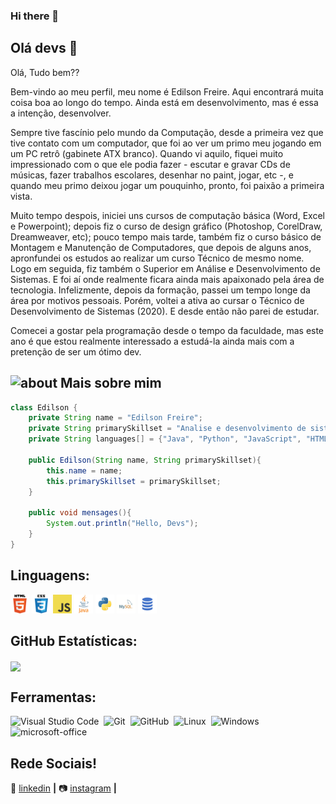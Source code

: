 ### Hi there 👋

## Olá devs 👋

Olá, Tudo bem?? 

Bem-vindo ao meu perfil, meu nome é Edilson Freire. Aqui encontrará muita coisa boa ao longo do tempo. Ainda está em desenvolvimento, mas é essa a intenção, desenvolver. 

Sempre tive fascínio pelo mundo da Computação, desde a primeira vez que tive contato com um computador, que foi ao ver um primo meu jogando em um PC retrô (gabinete ATX branco). Quando vi aquilo, fiquei muito impressionado com o que ele podia fazer - escutar e gravar CDs de músicas, fazer trabalhos escolares, desenhar no paint, jogar, etc -, e quando meu primo deixou jogar um pouquinho, pronto, foi paixão a primeira vista. 

Muito tempo despois, iniciei uns cursos de computação básica (Word, Excel e Powerpoint); depois fiz o curso de design gráfico (Photoshop, CorelDraw, Dreamweaver, etc); pouco tempo mais tarde, também fiz o curso básico de Montagem e Manutenção de Computadores, que depois de alguns anos, apronfundei os estudos ao realizar um curso Técnico de mesmo nome. Logo em seguida, fiz também o Superior em Análise e Desenvolvimento de Sistemas. E foi aí onde realmente ficara ainda mais apaixonado pela área de tecnologia. Infelizmente, depois da formação, passei um tempo longe da área por motivos pessoais. Porém, voltei a ativa ao cursar o Técnico de Desenvolvimento de Sistemas (2020). E desde então não parei de estudar.

Comecei a gostar pela programação desde o tempo da faculdade, mas este ano é que estou realmente interessado a estudá-la ainda mais com a pretenção de ser um ótimo dev.

## <img width="35" alt="about" src="https://raw.github.com/elizarov/elizarov/master/about.png"> Mais sobre mim


```Java
class Edilson {
    private String name = "Edilson Freire";    
    private String primarySkillset = "Analise e desenvolvimento de sistemas,  resolução de problemas, raciocínio lógico";
    private String languages[] = {"Java", "Python", "JavaScript", "HTML5", "CSS3"};

    public Edilson(String name, String primarySkillset){
        this.name = name;
        this.primarySkillset = primarySkillset;
    }

    public void mensages(){
        System.out.println("Hello, Devs");
    }
}
```

## **Linguagens:**  


<code><img height="30" src="https://raw.githubusercontent.com/github/explore/80688e429a7d4ef2fca1e82350fe8e3517d3494d/topics/html/html.png"></code>
<code><img height="30" src="https://raw.githubusercontent.com/github/explore/80688e429a7d4ef2fca1e82350fe8e3517d3494d/topics/css/css.png"></code>
<code><img height="30" src="https://raw.githubusercontent.com/github/explore/80688e429a7d4ef2fca1e82350fe8e3517d3494d/topics/javascript/javascript.png"></code>
<code><img height="30" src="https://raw.githubusercontent.com/github/explore/80688e429a7d4ef2fca1e82350fe8e3517d3494d/topics/java/java.png"></code>
<code><img height="30" src="https://raw.githubusercontent.com/github/explore/80688e429a7d4ef2fca1e82350fe8e3517d3494d/topics/python/python.png"></code>
<code><img height="30" src="https://raw.githubusercontent.com/github/explore/80688e429a7d4ef2fca1e82350fe8e3517d3494d/topics/mysql/mysql.png"></code>
<code><img height="30" src="https://raw.githubusercontent.com/github/explore/80688e429a7d4ef2fca1e82350fe8e3517d3494d/topics/sql/sql.png"></code>

## **GitHub Estatísticas:**

<a href="https://github.com/Gurupreet">
  <img align="center" src="https://github-readme-stats.vercel.app/api/top-langs/?username=edilsonmorais&theme=dracula&hide_langs_below=1" />
</a>

## Ferramentas:
![Visual Studio Code](https://img.shields.io/badge/-Visual%20Studio%20Code-0D1117?style=for-the-badge&logo=visual-studio-code&logoColor=007ACC&labelColor=0D1117)&nbsp;
![Git](https://img.shields.io/badge/-Git-0D1117?style=for-the-badge&logo=git&labelColor=0D1117)&nbsp;
![GitHub](https://img.shields.io/badge/-GitHub-0D1117?style=for-the-badge&logo=github&labelColor=0D1117)&nbsp;
![Linux](https://img.shields.io/badge/-LINUX-0D1117?style=for-the-badge&logo=linux&labelColor=0D1117)&nbsp;
![Windows](https://img.shields.io/badge/-Windows-0D1117?style=for-the-badge&logo=windows&labelColor=0D1117)&nbsp;
![microsoft-office](https://img.shields.io/badge/-microsoft_office-0D1117?style=for-the-badge&logo=microsoft-office&labelColor=0D1117)&nbsp;


## Rede Sociais!

[website]: https://codedev.ga/
[linkedin]: https://www.linkedin.com/in/edilson-freire-37a06ab1/
[instagram]: https://www.instagram.com/edilsonfreire2008


👔 [linkedin][linkedin] **|**
📷 [instagram][instagram] **|** 
